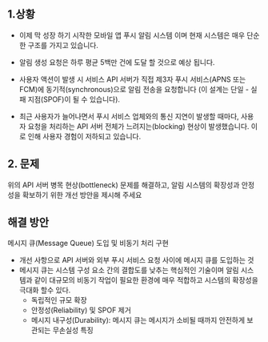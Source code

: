 
## 1.상황
- 이제 막 성장 하기 시작한 모바일 앱 푸시 알림 시스템 이며 현재 시스템은 매우 단순한 구조를 가지고 있습니다.

- 알림 생성 요청은 하루 평균 5백만 건에 도달 할 것으로 예상 됩니다.
- 사용자 액션이 발생 시 서비스 API 서버가 직접 제3자 푸시 서비스(APNS 또는 FCM)에 동기적(synchronous)으로 알림 전송을 요청합니다 (이 설계는 단일 - 실패 지점(SPOF)이 될 수 있습니다).
- 최근 사용자가 늘어나면서 푸시 서비스 업체와의 통신 지연이 발생할 때마다, 사용자 요청을 처리하는 API 서버 전체가 느려지는(blocking) 현상이 발생했습니다. 이로 인해 사용자 경험이 저하되고 있습니다.

## 2. 문제
위의 API 서버 병목 현상(bottleneck) 문제를 해결하고, 알림 시스템의 확장성과 안정성을 확보하기 위한 개선 방안을 제시해 주세요


## 해결 방안
메시지 큐(Message Queue) 도입 및 비동기 처리 구현
- 개선 사항으로 API 서버와 외부 푸시 서비스 요청 사이에 메시지 큐를 도입하는 것
- 메시지 큐는 시스템 구성 요소 간의 결합도를 낮추는 핵심적인 기술이며 알림 시스템과 같이 대규모의 비동기 작업이 필요한 환경에 매우 적합하고 시스템의 확장성을 극대화 할수 있다.
    - 독립적인 규모 확장
    - 안정성(Reliability) 및 SPOF 제거
    - 메시지 내구성(Durability): 메시지 큐는 메시지가 소비될 때까지 안전하게 보관되는 무손실성 특징